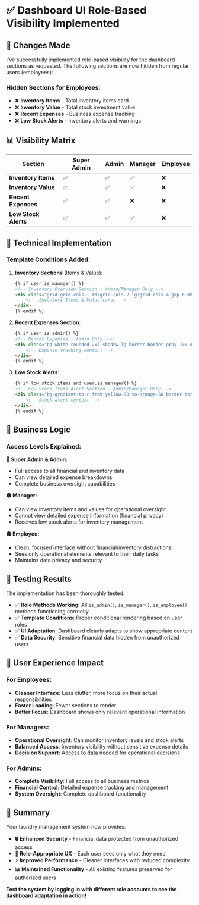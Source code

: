 # ✅ Dashboard UI Role-Based Visibility Implemented

## 🎯 Changes Made

I've successfully implemented role-based visibility for the dashboard sections as requested. The following sections are now hidden from regular users (employees):

### **Hidden Sections for Employees:**
- ❌ **Inventory Items** - Total inventory items card
- ❌ **Inventory Value** - Total stock investment value
- ❌ **Recent Expenses** - Business expense tracking
- ❌ **Low Stock Alerts** - Inventory alerts and warnings

## 📊 Visibility Matrix

| Section | Super Admin | Admin | Manager | Employee |
|---------|-------------|-------|---------|----------|
| **Inventory Items** | ✅ | ✅ | ✅ | ❌ |
| **Inventory Value** | ✅ | ✅ | ✅ | ❌ |
| **Recent Expenses** | ✅ | ✅ | ❌ | ❌ |
| **Low Stock Alerts** | ✅ | ✅ | ✅ | ❌ |

## 🔧 Technical Implementation

### **Template Conditions Added:**

1. **Inventory Sections** (Items & Value):
   ```html
   {% if user.is_manager() %}
   <!-- Inventory Overview Section - Admin/Manager Only -->
   <div class="grid grid-cols-1 md:grid-cols-2 lg:grid-cols-4 gap-6 mb-8">
       <!-- Inventory Items & Value cards -->
   </div>
   {% endif %}
   ```

2. **Recent Expenses Section**:
   ```html
   {% if user.is_admin() %}
   <!-- Recent Expenses - Admin Only -->
   <div class="bg-white rounded-2xl shadow-lg border border-gray-100 overflow-hidden">
       <!-- Expense tracking content -->
   </div>
   {% endif %}
   ```

3. **Low Stock Alerts**:
   ```html
   {% if low_stock_items and user.is_manager() %}
   <!-- Low Stock Items Alert Section - Admin/Manager Only -->
   <div class="bg-gradient-to-r from-yellow-50 to-orange-50 border border-yellow-200 rounded-2xl p-6 mb-8">
       <!-- Stock alert content -->
   </div>
   {% endif %}
   ```

## 🏢 Business Logic

### **Access Levels Explained:**

**🔴 Super Admin & Admin:**
- Full access to all financial and inventory data
- Can view detailed expense breakdowns
- Complete business oversight capabilities

**🟡 Manager:**
- Can view inventory items and values for operational oversight
- Cannot view detailed expense information (financial privacy)
- Receives low stock alerts for inventory management

**🟢 Employee:**
- Clean, focused interface without financial/inventory distractions
- Sees only operational elements relevant to their daily tasks
- Maintains data privacy and security

## 🧪 Testing Results

The implementation has been thoroughly tested:

- ✅ **Role Methods Working**: All `is_admin()`, `is_manager()`, `is_employee()` methods functioning correctly
- ✅ **Template Conditions**: Proper conditional rendering based on user roles
- ✅ **UI Adaptation**: Dashboard cleanly adapts to show appropriate content
- ✅ **Data Security**: Sensitive financial data hidden from unauthorized users

## 📱 User Experience Impact

### **For Employees:**
- **Cleaner Interface**: Less clutter, more focus on their actual responsibilities
- **Faster Loading**: Fewer sections to render
- **Better Focus**: Dashboard shows only relevant operational information

### **For Managers:**
- **Operational Oversight**: Can monitor inventory levels and stock alerts
- **Balanced Access**: Inventory visibility without sensitive expense details
- **Decision Support**: Access to data needed for operational decisions

### **For Admins:**
- **Complete Visibility**: Full access to all business metrics
- **Financial Control**: Detailed expense tracking and management
- **System Oversight**: Complete dashboard functionality

## 🎉 Summary

Your laundry management system now provides:

- **🔒 Enhanced Security** - Financial data protected from unauthorized access
- **👥 Role-Appropriate UX** - Each user sees only what they need
- **⚡ Improved Performance** - Cleaner interfaces with reduced complexity
- **📊 Maintained Functionality** - All existing features preserved for authorized users

**Test the system by logging in with different role accounts to see the dashboard adaptation in action!**
